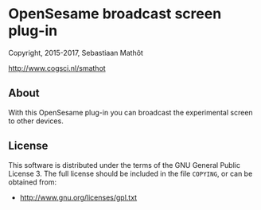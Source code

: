 # OpenSesame broadcast screen plug-in

Copyright, 2015-2017, Sebastiaan Mathôt

<http://www.cogsci.nl/smathot>

## About

With this OpenSesame plug-in you can broadcast the experimental screen to other devices.

## License

This software is distributed under the terms of the GNU General Public License 3. The full license should be included in the file `COPYING`, or can be obtained from:

- <http://www.gnu.org/licenses/gpl.txt>
